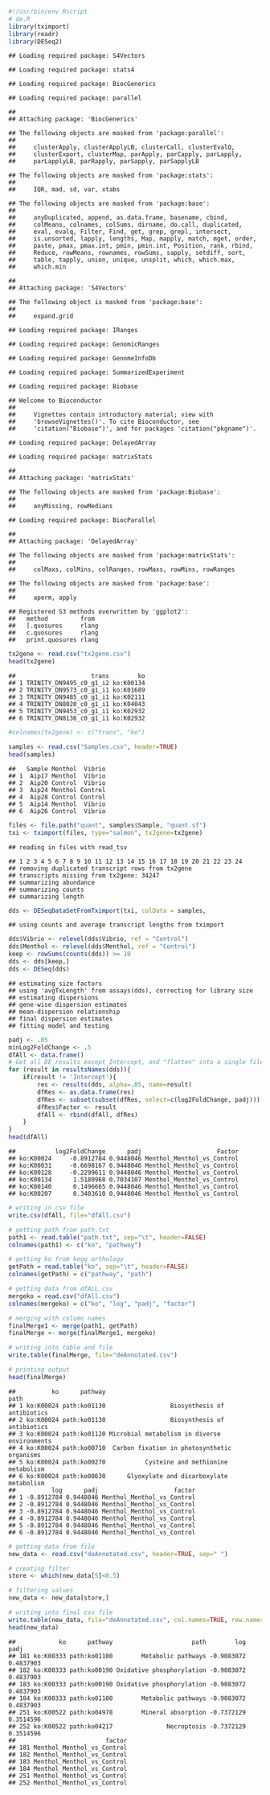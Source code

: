 ``` r
#!/usr/bin/env Rscript
# de.R
library(tximport)
library(readr)
library(DESeq2)
```

    ## Loading required package: S4Vectors

    ## Loading required package: stats4

    ## Loading required package: BiocGenerics

    ## Loading required package: parallel

    ## 
    ## Attaching package: 'BiocGenerics'

    ## The following objects are masked from 'package:parallel':
    ## 
    ##     clusterApply, clusterApplyLB, clusterCall, clusterEvalQ,
    ##     clusterExport, clusterMap, parApply, parCapply, parLapply,
    ##     parLapplyLB, parRapply, parSapply, parSapplyLB

    ## The following objects are masked from 'package:stats':
    ## 
    ##     IQR, mad, sd, var, xtabs

    ## The following objects are masked from 'package:base':
    ## 
    ##     anyDuplicated, append, as.data.frame, basename, cbind,
    ##     colMeans, colnames, colSums, dirname, do.call, duplicated,
    ##     eval, evalq, Filter, Find, get, grep, grepl, intersect,
    ##     is.unsorted, lapply, lengths, Map, mapply, match, mget, order,
    ##     paste, pmax, pmax.int, pmin, pmin.int, Position, rank, rbind,
    ##     Reduce, rowMeans, rownames, rowSums, sapply, setdiff, sort,
    ##     table, tapply, union, unique, unsplit, which, which.max,
    ##     which.min

    ## 
    ## Attaching package: 'S4Vectors'

    ## The following object is masked from 'package:base':
    ## 
    ##     expand.grid

    ## Loading required package: IRanges

    ## Loading required package: GenomicRanges

    ## Loading required package: GenomeInfoDb

    ## Loading required package: SummarizedExperiment

    ## Loading required package: Biobase

    ## Welcome to Bioconductor
    ## 
    ##     Vignettes contain introductory material; view with
    ##     'browseVignettes()'. To cite Bioconductor, see
    ##     'citation("Biobase")', and for packages 'citation("pkgname")'.

    ## Loading required package: DelayedArray

    ## Loading required package: matrixStats

    ## 
    ## Attaching package: 'matrixStats'

    ## The following objects are masked from 'package:Biobase':
    ## 
    ##     anyMissing, rowMedians

    ## Loading required package: BiocParallel

    ## 
    ## Attaching package: 'DelayedArray'

    ## The following objects are masked from 'package:matrixStats':
    ## 
    ##     colMaxs, colMins, colRanges, rowMaxs, rowMins, rowRanges

    ## The following objects are masked from 'package:base':
    ## 
    ##     aperm, apply

    ## Registered S3 methods overwritten by 'ggplot2':
    ##   method         from 
    ##   [.quosures     rlang
    ##   c.quosures     rlang
    ##   print.quosures rlang

``` r
tx2gene <- read.csv("tx2gene.csv")
head(tx2gene)
```

    ##                     trans        ko
    ## 1 TRINITY_DN9495_c0_g1_i2 ko:K00134
    ## 2 TRINITY_DN9573_c0_g1_i1 ko:K01689
    ## 3 TRINITY_DN9485_c0_g1_i1 ko:K02111
    ## 4 TRINITY_DN8020_c0_g1_i1 ko:K04043
    ## 5 TRINITY_DN9453_c0_g1_i1 ko:K02932
    ## 6 TRINITY_DN8136_c0_g1_i1 ko:K02932

``` r
#colnames(tx2gene) <- c("trans", "ko")

samples <- read.csv("Samples.csv", header=TRUE)
head(samples)
```

    ##   Sample Menthol  Vibrio
    ## 1  Aip17 Menthol  Vibrio
    ## 2  Aip20 Control  Vibrio
    ## 3  Aip24 Menthol Control
    ## 4  Aip28 Control Control
    ## 5  Aip14 Menthol  Vibrio
    ## 6  Aip26 Control  Vibrio

``` r
files <- file.path("quant", samples$Sample, "quant.sf")
txi <- tximport(files, type="salmon", tx2gene=tx2gene)
```

    ## reading in files with read_tsv

    ## 1 2 3 4 5 6 7 8 9 10 11 12 13 14 15 16 17 18 19 20 21 22 23 24 
    ## removing duplicated transcript rows from tx2gene
    ## transcripts missing from tx2gene: 34247
    ## summarizing abundance
    ## summarizing counts
    ## summarizing length

``` r
dds <- DESeqDataSetFromTximport(txi, colData = samples,                                                                 design = ~ Menthol + Vibrio)
```

    ## using counts and average transcript lengths from tximport

``` r
dds$Vibrio <- relevel(dds$Vibrio, ref = "Control")
dds$Menthol <- relevel(dds$Menthol, ref = "Control")
keep <- rowSums(counts(dds)) >= 10
dds <- dds[keep,]
dds <- DESeq(dds)
```

    ## estimating size factors
    ## using 'avgTxLength' from assays(dds), correcting for library size
    ## estimating dispersions
    ## gene-wise dispersion estimates
    ## mean-dispersion relationship
    ## final dispersion estimates
    ## fitting model and testing

``` r
padj <- .05
minLog2FoldChange <- .5
dfAll <- data.frame()
# Get all DE results except Intercept, and "flatten" into a single file.
for (result in resultsNames(dds)){
    if(result != 'Intercept'){
        res <- results(dds, alpha=.05, name=result)
        dfRes <- as.data.frame(res)
        dfRes <- subset(subset(dfRes, select=c(log2FoldChange, padj)))
        dfRes$Factor <- result
        dfAll <- rbind(dfAll, dfRes)
    }
}
head(dfAll)
```

    ##           log2FoldChange      padj                     Factor
    ## ko:K00024     -0.8912784 0.9448046 Menthol_Menthol_vs_Control
    ## ko:K00031     -0.6698167 0.9448046 Menthol_Menthol_vs_Control
    ## ko:K00128     -0.2299611 0.9448046 Menthol_Menthol_vs_Control
    ## ko:K00134      1.5180968 0.7034107 Menthol_Menthol_vs_Control
    ## ko:K00140      0.1496665 0.9448046 Menthol_Menthol_vs_Control
    ## ko:K00207      0.3403610 0.9448046 Menthol_Menthol_vs_Control

``` r
# writing in csv file
write.csv(dfAll, file="dfAll.csv")

# getting path from path.txt
path1 <- read.table("path.txt", sep="\t", header=FALSE)
colnames(path1) <- c("ko", "pathway")

# getting ko from kegg orthology
getPath = read.table("ko", sep="\t", header=FALSE)
colnames(getPath) = c("pathway", "path")

# getting data from dfALL.csv
mergeko = read.csv("dfAll.csv") 
colnames(mergeko) = c("ko", "log", "padj", "factor")

# merging with column names
finalMerge1 <- merge(path1, getPath)
finalMerge <- merge(finalMerge1, mergeko)

# writing into table and file
write.table(finalMerge, file="deAnnotated.csv")

# printing output
head(finalMerge)
```

    ##          ko      pathway                                         path
    ## 1 ko:K00024 path:ko01130                  Biosynthesis of antibiotics
    ## 2 ko:K00024 path:ko01130                  Biosynthesis of antibiotics
    ## 3 ko:K00024 path:ko01120 Microbial metabolism in diverse environments
    ## 4 ko:K00024 path:ko00710  Carbon fixation in photosynthetic organisms
    ## 5 ko:K00024 path:ko00270           Cysteine and methionine metabolism
    ## 6 ko:K00024 path:ko00630      Glyoxylate and dicarboxylate metabolism
    ##          log      padj                     factor
    ## 1 -0.8912784 0.9448046 Menthol_Menthol_vs_Control
    ## 2 -0.8912784 0.9448046 Menthol_Menthol_vs_Control
    ## 3 -0.8912784 0.9448046 Menthol_Menthol_vs_Control
    ## 4 -0.8912784 0.9448046 Menthol_Menthol_vs_Control
    ## 5 -0.8912784 0.9448046 Menthol_Menthol_vs_Control
    ## 6 -0.8912784 0.9448046 Menthol_Menthol_vs_Control

``` r
# getting data from file
new_data <- read.csv("deAnnotated.csv", header=TRUE, sep=" ")

# creating filter
store <- which(new_data[5]<0.5)

# filtering values
new_data <- new_data[store,]

# writing into final csv file
write.table(new_data, file="deAnnotated.csv", col.names=TRUE, row.names=FALSE)
head(new_data)
```

    ##            ko      pathway                      path        log      padj
    ## 181 ko:K00333 path:ko01100        Metabolic pathways -0.9083072 0.4837903
    ## 182 ko:K00333 path:ko00190 Oxidative phosphorylation -0.9083072 0.4837903
    ## 183 ko:K00333 path:ko00190 Oxidative phosphorylation -0.9083072 0.4837903
    ## 184 ko:K00333 path:ko01100        Metabolic pathways -0.9083072 0.4837903
    ## 251 ko:K00522 path:ko04978        Mineral absorption -0.7372129 0.3514596
    ## 252 ko:K00522 path:ko04217               Necroptosis -0.7372129 0.3514596
    ##                         factor
    ## 181 Menthol_Menthol_vs_Control
    ## 182 Menthol_Menthol_vs_Control
    ## 183 Menthol_Menthol_vs_Control
    ## 184 Menthol_Menthol_vs_Control
    ## 251 Menthol_Menthol_vs_Control
    ## 252 Menthol_Menthol_vs_Control
